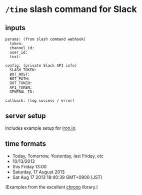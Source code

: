 # `/time` slash command for Slack

## inputs

    params: (from slash command webhook)
      token:
      channel_id:
      user_id:
      text: 

    config: (private Slack API info)
      SLASH_TOKEN:
      BOT_HOST:
      BOT_PATH:
      BOT_TOKEN:
      API_TOKEN:
      GENERAL_ID:

    callback: (log success / error)

## server setup

Includes example setup for [iron.io](https://www.iron.io/).

## time formats

* Today, Tomorrow, Yesterday, last Friday, etc
* 10/13/2013
* this Friday 13:00
* Saturday, 17 August 2013
* Sat Aug 17 2013 18:40:39 GMT+0900 (JST)

(Examples from the excellent [chrono](http://wanasit.github.io/pages/chrono/) library.)

